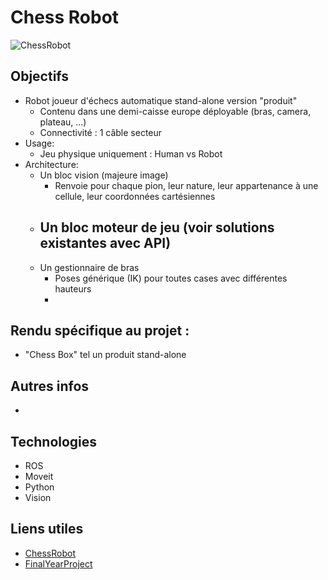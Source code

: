 # Chess Robot
![ChessRobot]()

## Objectifs
- Robot joueur d'échecs automatique stand-alone version "produit"
  - Contenu dans une demi-caisse europe déployable (bras, camera, plateau, ...)
  - Connectivité : 1 câble secteur
- Usage:
  - Jeu physique uniquement : Human vs Robot
- Architecture:
  - Un bloc vision (majeure image)
    - Renvoie pour chaque pion, leur nature, leur appartenance à une cellule, leur  coordonnées cartésiennes
  - Un bloc moteur de jeu (voir solutions existantes avec API)
    - 
  - Un gestionnaire de bras
    - Poses générique (IK) pour toutes cases avec différentes hauteurs
    - 


## Rendu spécifique au projet :
- "Chess Box" tel un produit stand-alone


## Autres infos
-

## Technologies
* ROS
* Moveit
* Python
* Vision


## Liens utiles
* [ChessRobot](https://robotik.informatik.uni-wuerzburg.de/telematics/download/chessbot.pdf)
* [FinalYearProject](https://sir.upc.edu/projects/rostutorials/final_work/index.html)